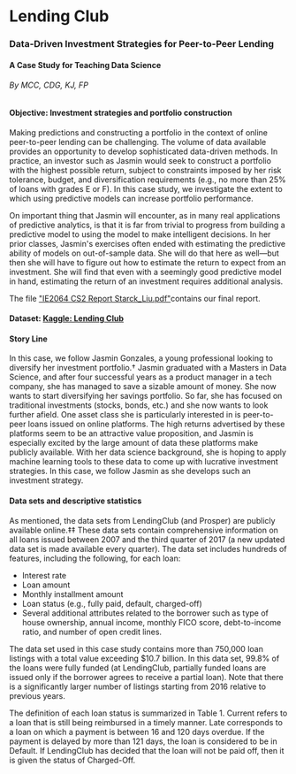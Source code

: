 # Lending Club
### Data-Driven Investment Strategies for Peer-to-Peer Lending
#### A Case Study for Teaching Data Science
###### By MCC, CDG, KJ, FP

#### Objective: Investment strategies and portfolio construction
Making predictions and constructing a portfolio in the context of online peer-to-peer lending can be challenging. The volume of data available provides an opportunity to develop sophisticated data-driven methods. In practice, an investor such as Jasmin would seek to construct a portfolio with the highest possible return, subject to constraints imposed by her risk tolerance, budget, and diversification requirements (e.g., no more than 25% of loans with grades E or F). In this case study, we investigate the extent to which using predictive models can increase portfolio performance.

On important thing that Jasmin will encounter, as in many real applications of predictive analytics, is that it is far from trivial to progress from building a predictive model to using the model to make intelligent decisions. In her prior classes, Jasmin's exercises often ended with estimating the predictive ability of models on out-of-sample data. She will do that here as well—but then she will have to figure out how to estimate the return to expect from an investment. She will find that even with a seemingly good predictive model in hand, estimating the return of an investment requires additional analysis.

The file ["IE2064 CS2 Report Starck_Liu.pdf"](https://github.com/ZoeLiuu/LendingLoanClub/blob/main/IE2064%20CS2%20Report%20_%20Starck_Liu.pdf)contains our final report.

#### Dataset: [Kaggle: Lending Club](https://www.kaggle.com/wordsforthewise/lending-club) 

#### Story Line
In this case, we follow Jasmin Gonzales, a young professional looking to diversify her investment portfolio.† Jasmin graduated with a Masters in Data Science, and after four successful years as a product manager in a tech company, she has managed to save a sizable amount of money. She now wants to start diversifying her savings portfolio. So far, she has focused on traditional investments (stocks, bonds, etc.) and she now wants to look further afield.
One asset class she is particularly interested in is peer-to-peer loans issued on online platforms. The high returns advertised by these platforms seem to be an attractive value proposition, and Jasmin is especially excited by the large amount of data these platforms make publicly available. With her data science background, she is hoping to apply machine learning tools to these data to come up with lucrative investment strategies. In this case, we follow Jasmin as she develops such an investment strategy.

#### Data sets and descriptive statistics
As mentioned, the data sets from LendingClub (and Prosper) are publicly available online.‡‡ These data sets contain comprehensive information on all loans issued between 2007 and the third quarter of 2017 (a new updated data set is made available every quarter). The data set includes hundreds of features, including the following, for each loan:
- Interest rate
- Loan amount
- Monthly installment amount
- Loan status (e.g., fully paid, default, charged-off)
- Several additional attributes related to the borrower such as type of house ownership, annual income, monthly FICO score, debt-to-income ratio, and number of open credit lines.

The data set used in this case study contains more than 750,000 loan listings with a total value exceeding $10.7 billion. In this data set, 99.8% of the loans were fully funded (at LendingClub, partially funded loans are issued only if the borrower agrees to receive a partial loan). Note that there is a significantly larger number of listings starting from 2016 relative to previous years.

The definition of each loan status is summarized in Table 1. Current refers to a loan that is still being reimbursed in a timely manner. Late corresponds to a loan on which a payment is between 16 and 120 days overdue. If the payment is delayed by more than 121 days, the loan is considered to be in Default. If LendingClub has decided that the loan will not be paid off, then it is given the status of Charged-Off.


